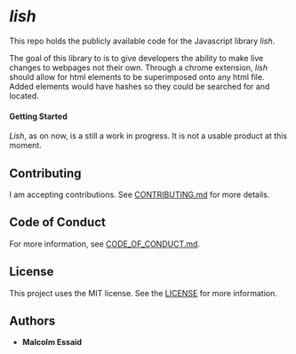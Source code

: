 # *lish*
This repo holds the publicly available code for the Javascript library *lish*.

The goal of this library to is to give developers the ability to make live changes to webpages not their own. Through a chrome extension, *lish* should allow for html elements to be superimposed onto any html file. Added elements would have hashes so they could be searched for and located.

#### Getting Started

*Lish*, as on now, is a still a work in progress. It is not a usable product at this moment.

## Contributing

I am accepting contributions. See [CONTRIBUTING.md](CONTRIBUTING.md) for more details.

## Code of Conduct

For more information, see [CODE_OF_CONDUCT.md](CODE_OF_CONDUCT.md).

## License

This project uses the MIT license. See the [LICENSE](LICENSE) for more information.


## Authors

* **Malcolm Essaid**
